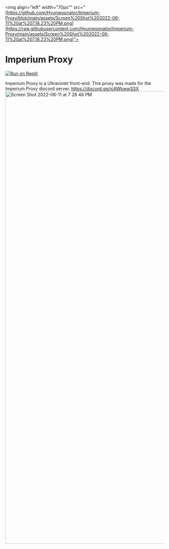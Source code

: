 <img align="left" width="70px"" src="[https://github.com/Hyunwoonator/Imperium-Proxy/blob/main/assets/Screen%20Shot%202022-06-11%20at%207.18.23%20PM.png](https://raw.githubusercontent.com/Hyunwoonator/Imperium-Proxy/main/assets/Screen%20Shot%202022-06-11%20at%207.18.23%20PM.png)">
# Imperium Proxy

[![Run on Replit](https://raw.githubusercontent.com/BinBashBanana/deploy-buttons/master/buttons/remade/replit.svg)](https://replit.com/github/Hyunwoonator/Imperium-Proxy)

Imperium Proxy is a Ultraviolet front-end. This proxy was made for the Imperium Proxy discord server. https://discord.gg/jcAWkwwSSX
<img width="1440" alt="Screen Shot 2022-06-11 at 7 28 48 PM" src="https://user-images.githubusercontent.com/72828378/173211785-898231b4-9359-4dca-81f4-94384208d949.png">
